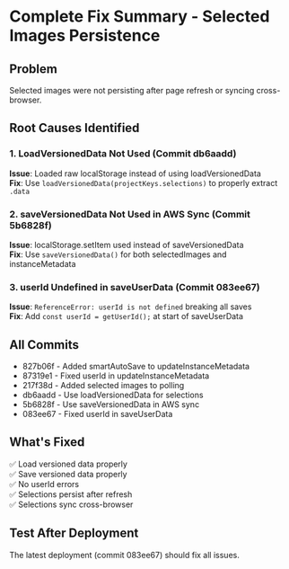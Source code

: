 # Complete Fix Summary - Selected Images Persistence

## Problem
Selected images were not persisting after page refresh or syncing cross-browser.

## Root Causes Identified

### 1. LoadVersionedData Not Used (Commit db6aadd)
**Issue**: Loaded raw localStorage instead of using loadVersionedData  
**Fix**: Use `loadVersionedData(projectKeys.selections)` to properly extract `.data`

### 2. saveVersionedData Not Used in AWS Sync (Commit 5b6828f)
**Issue**: localStorage.setItem used instead of saveVersionedData  
**Fix**: Use `saveVersionedData()` for both selectedImages and instanceMetadata

### 3. userId Undefined in saveUserData (Commit 083ee67)
**Issue**: `ReferenceError: userId is not defined` breaking all saves  
**Fix**: Add `const userId = getUserId();` at start of saveUserData

## All Commits
- 827b06f - Added smartAutoSave to updateInstanceMetadata
- 87319e1 - Fixed userId in updateInstanceMetadata  
- 217f38d - Added selected images to polling
- db6aadd - Use loadVersionedData for selections
- 5b6828f - Use saveVersionedData in AWS sync
- 083ee67 - Fixed userId in saveUserData

## What's Fixed
✅ Load versioned data properly  
✅ Save versioned data properly  
✅ No userId errors  
✅ Selections persist after refresh  
✅ Selections sync cross-browser  

## Test After Deployment
The latest deployment (commit 083ee67) should fix all issues.


